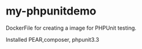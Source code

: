 # my-phpunitdemo

DockerFile for creating a image for PHPUnit testing.

Installed PEAR,composer, phpunit3.3
